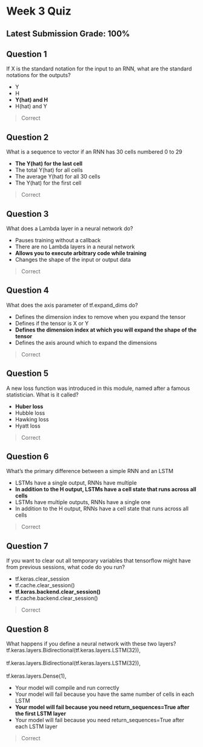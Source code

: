 # Week 3 Quiz
## Latest Submission Grade: 100%

## Question 1
If X is the standard notation for the input to an RNN, what are the standard notations for the outputs?
* Y
* H
* **Y(hat) and H**
* H(hat) and Y
> Correct

## Question 2
What is a sequence to vector if an RNN has 30 cells numbered 0 to 29
* **The Y(hat) for the last cell**
* The total Y(hat) for all cells
* The average Y(hat) for all 30 cells
* The Y(hat) for the first cell
> Correct

## Question 3
What does a Lambda layer in a neural network do?
* Pauses training without a callback
* There are no Lambda layers in a neural network
* **Allows you to execute arbitrary code while training**
* Changes the shape of the input or output data
> Correct

## Question 4
What does the axis parameter of tf.expand_dims do?
* Defines the dimension index to remove when you expand the tensor
* Defines if the tensor is X or Y
* **Defines the dimension index at which you will expand the shape of the tensor**
* Defines the axis around which to expand the dimensions
> Correct

## Question 5
A new loss function was introduced in this module, named after a famous statistician. What is it called?
* **Huber loss**
* Hubble loss
* Hawking loss
* Hyatt loss
> Correct

## Question 6
What’s the primary difference between a simple RNN and an LSTM
* LSTMs have a single output, RNNs have multiple
* **In addition to the H output, LSTMs have a cell state that runs across all cells**
* LSTMs have multiple outputs, RNNs have a single one
* In addition to the H output, RNNs have a cell state that runs across all cells 
> Correct

## Question 7
If you want to clear out all temporary variables that tensorflow might have from previous sessions, what code do you run?
* tf.keras.clear_session
* tf.cache.clear_session()
* **tf.keras.backend.clear_session()**
* tf.cache.backend.clear_session()
> Correct

## Question 8
What happens if you define a neural network with these two layers? <br>
tf.keras.layers.Bidirectional(tf.keras.layers.LSTM(32)), <br> <br>
tf.keras.layers.Bidirectional(tf.keras.layers.LSTM(32)), <br> <br>
tf.keras.layers.Dense(1),
* Your model will compile and run correctly
* Your model will fail because you have the same number of cells in each LSTM
* **Your model will fail because you need return_sequences=True after the first LSTM layer**
* Your model will fail because you need return_sequences=True after each LSTM layer
> Correct
